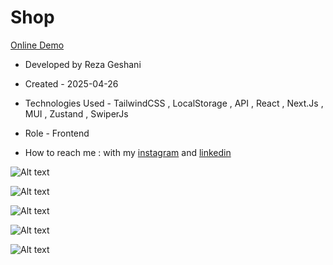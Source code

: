 # Shop

[Online Demo](https://shop-six-psi-59.vercel.app/)

- Developed by Reza Geshani         

- Created - 2025-04-26

- Technologies Used - TailwindCSS , LocalStorage , API , React , Next.Js , MUI , Zustand , SwiperJs

- Role - Frontend

- How to reach me : with my [instagram](https://www.instagram.com/rezageshani_web) and [linkedin](http://www.linkedin.com/in/reza-geshani-web)


![Alt text](https://github.com/user-attachments/assets/7e13ac9b-1a83-4dbe-b224-a1abffc12fdd)

![Alt text](https://github.com/user-attachments/assets/101d5aa6-4fd7-4ea4-867c-c17fb9d4f19a)

![Alt text](https://github.com/user-attachments/assets/4deab6fa-e573-4048-a315-49b25fc97ade)

![Alt text](https://github.com/user-attachments/assets/6dc9411a-07ac-4447-9da7-4e556cb2f576)

![Alt text](https://github.com/user-attachments/assets/667ca03b-c6b0-46fd-8d3f-33173cd1e624)
